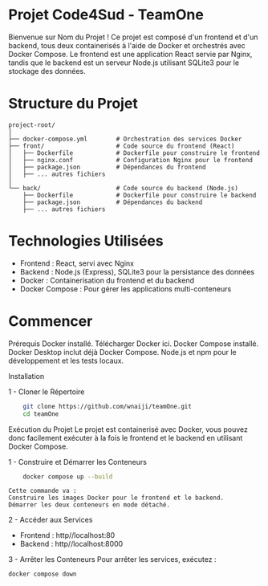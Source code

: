 # Projet Code4Sud - TeamOne

Bienvenue sur Nom du Projet ! Ce projet est composé d'un frontend et d'un backend, tous deux containerisés à l'aide de Docker et orchestrés avec Docker Compose. Le frontend est une application React servie par Nginx, tandis que le backend est un serveur Node.js utilisant SQLite3 pour le stockage des données.

# Structure du Projet
```
project-root/
│
├── docker-compose.yml        # Orchestration des services Docker
├── front/                    # Code source du frontend (React)
│   ├── Dockerfile            # Dockerfile pour construire le frontend
│	├── nginx.conf            # Configuration Nginx pour le frontend
│   ├── package.json          # Dépendances du frontend
│   ├── ... autres fichiers
│
└── back/                     # Code source du backend (Node.js)
	├── Dockerfile            # Dockerfile pour construire le backend
	├── package.json          # Dépendances du backend
	├── ... autres fichiers
```
# Technologies Utilisées
- Frontend : React, servi avec Nginx
- Backend : Node.js (Express), SQLite3 pour la persistance des données
- Docker : Containerisation du frontend et du backend
- Docker Compose : Pour gérer les applications multi-conteneurs

# Commencer

Prérequis
Docker installé. Télécharger Docker ici.
Docker Compose installé. Docker Desktop inclut déjà Docker Compose.
Node.js et npm pour le développement et les tests locaux.

Installation

1 - Cloner le Répertoire
```bash
	git clone https://github.com/wnaiji/teamOne.git
	cd teamOne
```
Exécution du Projet
Le projet est containerisé avec Docker, vous pouvez donc facilement exécuter à la fois le frontend et le backend en utilisant Docker Compose.

1 - Construire et Démarrer les Conteneurs
```bash
	docker compose up --build
```
	Cette commande va :
	Construire les images Docker pour le frontend et le backend.
	Démarrer les deux conteneurs en mode détaché.

2 - Accéder aux Services

- Frontend : http//localhost:80
- Backend : http//localhost:8000

3 - Arrêter les Conteneurs
	Pour arrêter les services, exécutez :

	docker compose down
